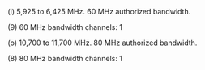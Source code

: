 (i) 5,925 to 6,425 MHz. 60 MHz authorized bandwidth.
                                    

(9) 60 MHz bandwidth channels: 1
                                    

(o) 10,700 to 11,700 MHz. 80 MHz authorized bandwidth.
                                    
                                    

(8) 80 MHz bandwidth channels: 1
                                    

